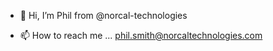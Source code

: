 - 👋 Hi, I’m Phil from @norcal-technologies

- 📫 How to reach me ... phil.smith@norcaltechnologies.com

<!---
norcal-technologies/norcal-technologies is a ✨ special ✨ repository because its `README.md` (this file) appears on your GitHub profile.
You can click the Preview link to take a look at your changes.
--->
